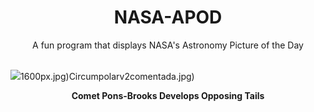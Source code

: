 <div align="center">
  <h1>
    NASA-APOD
  </h1>
</div>
  
<div align="center">
  A fun program that displays NASA's Astronomy Picture of the Day
</div>

<br>

![](https://apod.nasa.gov/apod/image/2406/Comet12P_Ligustri_1601.jpg)1600px.jpg)Circumpolarv2comentada.jpg)

<p align = "center">
  <b>Comet Pons-Brooks Develops Opposing Tails</b>
</p>

